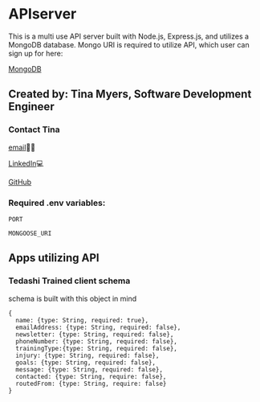 # APIserver

This is a multi use API server built with Node.js, Express.js, and utilizes a MongoDB database. Mongo URI is required to utilize API, which user can sign up for here:

[MongoDB](https://www.mongodb.com/)

## Created by: Tina Myers, Software Development Engineer

### Contact Tina

[email](mailto:myers.tina515@gmail.com)👩‍💻

[LinkedIn](https://www.linkedin.com/in/tinalmyers/)💻

[GitHub](https://github.com/myerstina515)

### Required .env variables:

```
PORT

MONGOOSE_URI
```

## Apps utilizing API

### Tedashi Trained client schema

schema is built with this object in mind

```
{
  name: {type: String, required: true},
  emailAddress: {type: String, required: false},
  newsletter: {type: String, required: false},
  phoneNumber: {type: String, required: false},
  trainingType:{type: String, required: false},
  injury: {type: String, required: false},
  goals: {type: String, required: false},
  message: {type: String, required: false},
  contacted: {type: String, require: false},
  routedFrom: {type: String, require: false}
}
```